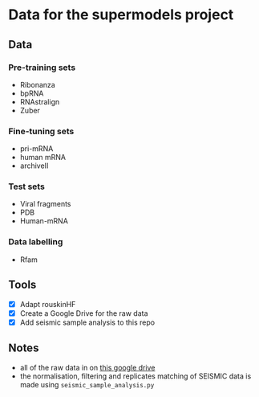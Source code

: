 # Data for the supermodels project
## Data
### Pre-training sets
- Ribonanza
- bpRNA
- RNAstralign
- Zuber

### Fine-tuning sets
- pri-mRNA
- human mRNA
- archiveII

### Test sets
- Viral fragments
- PDB
- Human-mRNA

### Data labelling
- Rfam

## Tools
 - [x] Adapt rouskinHF
 - [x] Create a Google Drive for the raw data
 - [x] Add seismic sample analysis to this repo
## Notes
- all of the raw data in on [this google drive](https://drive.google.com/drive/folders/1pKUBGlvcft4WsUSztaUCOXcyGi9a8NUy)
- the normalisation, filtering and replicates matching of SEISMIC data is made using `seismic_sample_analysis.py`

